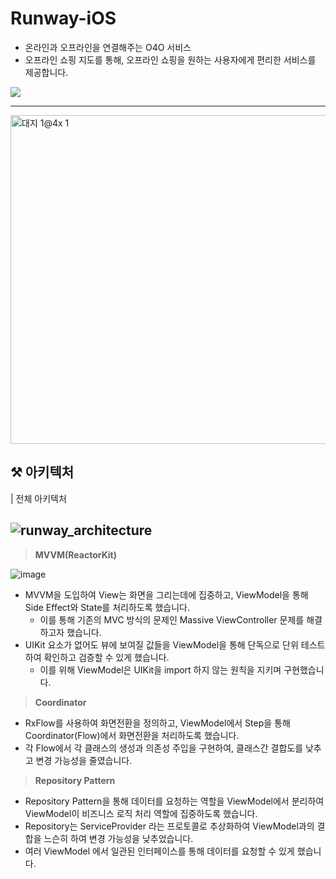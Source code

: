 # Runway-iOS
- 온라인과 오프라인을 연결해주는 O4O 서비스
- 오프라인 쇼핑 지도를 통해, 오프라인 쇼핑을 원하는 사용자에게 편리한 서비스를 제공합니다.

<a href="https://apps.apple.com/us/app/%EB%9F%B0%EC%9B%A8%EC%9D%B4-runway-%EB%82%B4-%EC%86%90-%EC%95%88%EC%9D%98-%EA%B0%84%ED%8E%B8%ED%95%9C-%ED%8C%A8%EC%85%98-%EC%87%BC%ED%95%91-%EC%A7%80%EB%8F%84/id1671808515">
 <img src = "https://user-images.githubusercontent.com/69136340/165884844-de14d6f9-5e3a-4796-b880-f79d88186b27.png">
</a>

---
<img width="526" alt="대지 1@4x 1" src="https://user-images.githubusercontent.com/46420281/227476808-80d481f2-a55f-4522-ba0e-efc7b8b7d8b4.png">

## ⚒ 아키텍처

| 전체 아키텍처

![runway_architecture](https://user-images.githubusercontent.com/46420281/228124620-0e3f8f20-13f2-47b8-88f5-09b435e9dbfc.png)
---
> **MVVM(ReactorKit)**

 ![image](https://user-images.githubusercontent.com/46420281/227477622-78ab297d-f315-4048-ae9b-e40e7d925272.png)
 - MVVM을 도입하여 View는 화면을 그리는데에 집중하고, ViewModel을 통해 Side Effect와 State를 처리하도록 했습니다.
   - 이를 통해 기존의 MVC 방식의 문제인 Massive ViewController 문제를 해결하고자 했습니다.
 - UIKit 요소가 없어도 뷰에 보여질 값들을 ViewModel을 통해 단독으로 단위 테스트하여 확인하고 검증할 수 있게 했습니다.
   - 이를 위해 ViewModel은 UIKit을 import 하지 않는 원칙을 지키며 구현했습니다.
 
> **Coordinator**
 - RxFlow를 사용하여 화면전환을 정의하고, ViewModel에서 Step을 통해 Coordinator(Flow)에서 화면전환을 처리하도록 했습니다. 
 - 각 Flow에서 각 클래스의 생성과 의존성 주입을 구현하여, 클래스간 결합도를 낮추고 변경 가능성을 줄였습니다.
 
> **Repository Pattern**
- Repository Pattern을 통해 데이터를 요청하는 역할을 ViewModel에서 분리하여 ViewModel이 비즈니스 로직 처리 역할에 집중하도록 했습니다.
- Repository는 ServiceProvider 라는 프로토콜로 추상화하여 ViewModel과의 결합을 느슨히 하여 변경 가능성을 낮추었습니다.
- 여러 ViewModel 에서 일관된 인터페이스를 통해 데이터를 요청할 수 있게 했습니다.


